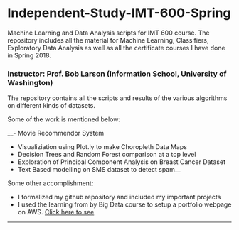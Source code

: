 # Independent-Study-IMT-600-Spring


Machine Learning and Data Analysis scripts for IMT 600 course. The repository includes all the material for Machine Learning, Classifiers, Exploratory Data Analysis as well as all the certificate courses I have done in Spring 2018.

### Instructor: Prof. Bob Larson (Information School, University of Washington)

The repository contains all the scripts and results of the various algorithms on different kinds of datasets.

Some of the work is mentioned below:

__- Movie Recommendor System
- Visualiziation using Plot.ly to make Choropleth Data Maps
- Decision Trees and Random Forest comparison at a top level
- Exploration of Principal Component Analysis on Breast Cancer Dataset
- Text Based modelling on SMS dataset to detect spam__

Some other accomplishment: 

- I formalized my github repository and included my important projects
- I used the learning from by Big Data course to setup a portfolio webpage on AWS. [Click here to see](http://bit.do/manas-thakre)

____________________________________________________________________________________
